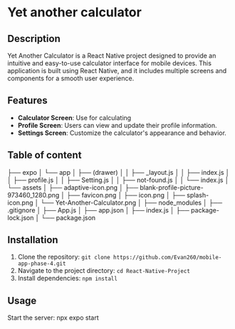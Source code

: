# Yet another calculator

## Description
Yet Another Calculator is a React Native project designed to provide an intuitive and easy-to-use calculator interface for mobile devices. This application is built using React Native, and it includes multiple screens and components for a smooth user experience.

## Features
- **Calculator Screen**: Use for calculating
- **Profile Screen**: Users can view and update their profile information.
- **Settings Screen**: Customize the calculator's appearance and behavior.

## Table of content
├── expo
│   └── app
│       ├── (drawer)
│       │   ├── _layout.js
│       │   ├── index.js
│       │   ├── profile.js
│       │   ├── Setting.js
│       │   ├── not-found.js
│       │   └── index.js
│       └── assets
│           ├── adaptive-icon.png
│           ├── blank-profile-picture-973460_1280.png
│           ├── favicon.png
│           ├── icon.png
│           ├── splash-icon.png
│           └── Yet-Another-Calculator.png
│   ├── node_modules
│   ├── .gitignore
│   ├── App.js
│   ├── app.json
│   ├── index.js
│   ├── package-lock.json
│   └── package.json

## Installation
1. Clone the repository: `git clone https://github.com/Evan260/mobile-app-phase-4.git`
2. Navigate to the project directory: `cd React-Native-Project`
3. Install dependencies: `npm install`

## Usage
Start the server: npx expo start
